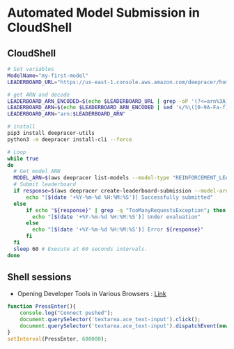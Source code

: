# Automated Model Submission in CloudShell


## CloudShell
```bash
# Set variables
ModelName="my-first-model"
LEADERBOARD_URL="https://us-east-1.console.aws.amazon.com/deepracer/home?region=us-east-1#league/arn%3Aaws%3Adeepracer%3A%3A%3Aleaderboard%2F02220ebb-d31b-4ee4-856e-091d0277e874"

# get ARN and decode
LEADERBOARD_ARN_ENCODED=$(echo $LEADERBOARD_URL | grep -oP '(?<=arn%3A).*$')
LEADERBOARD_ARN=$(echo $LEADERBOARD_ARN_ENCODED | sed 's/%\([0-9A-Fa-f][0-9A-Fa-f]\)/\\x\1/g' | xargs -0 printf "%b")
LEADERBOARD_ARN="arn:$LEADERBOARD_ARN"

# install
pip3 install deepracer-utils
python3 -m deepracer install-cli --force

# Loop
while true
do
  # Get model ARN
  MODEL_ARN=$(aws deepracer list-models --model-type "REINFORCEMENT_LEARNING" --region us-east-1 --query "Models[?ModelName=='$ModelName'].ModelArn | [0]" --output text)
  # Submit leaderboard
  if response=$(aws deepracer create-leaderboard-submission --model-arn "${MODEL_ARN}" --leaderboard-arn "${LEADERBOARD_ARN}" --region "${AWS_REGION}" --terms-accepted 2>&1); then
      echo "[$(date '+%Y-%m-%d %H:%M:%S')] Successfully submitted"
  else
      if echo "${response}" | grep -q "TooManyRequestsException"; then
        echo "[$(date '+%Y-%m-%d %H:%M:%S')] Under evaluation"
      else
        echo "[$(date '+%Y-%m-%d %H:%M:%S')] Error ${response}"
      fi
  fi
  sleep 60 # Execute at 60 seconds intervals.
done


```

## Shell sessions 
- Opening Developer Tools in Various Browsers : [Link](https://www.computerhope.com/issues/ch002153.htm)

```javascript
function PressEnter(){
    console.log("Connect pushed"); 
    document.querySelector('textarea.ace_text-input').click(); 
    document.querySelector('textarea.ace_text-input').dispatchEvent(new KeyboardEvent('keydown',{'keyCode':13}));
}
setInterval(PressEnter, 600000);  
```


<!-- # Set variables
ModelName="my-first-model"
LEADERBOARD_URL="https://us-east-1.console.aws.amazon.com/deepracer/home?region=us-east-1#league/arn%3Aaws%3Adeepracer%3A%3A%3Aleaderboard%2F02220ebb-d31b-4ee4-856e-091d0277e874"

# get ARN and decode
LEADERBOARD_ARN_ENCODED=$(echo $LEADERBOARD_URL | grep -oP '(?<=arn%3A).*$')
LEADERBOARD_ARN=$(echo $LEADERBOARD_ARN_ENCODED | sed 's/%\([0-9A-Fa-f][0-9A-Fa-f]\)/\\x\1/g' | xargs -0 printf "%b")
LEADERBOARD_ARN="arn:$LEADERBOARD_ARN"

# install
pip3 install deepracer-utils
python3 -m deepracer install-cli --force

# Loop
while true
do
  # Get model ARN
  MODEL_ARN=$(aws deepracer list-models --model-type "REINFORCEMENT_LEARNING" --region us-east-1 --query "Models[?ModelName=='$ModelName'].ModelArn | [0]" --output text)
  # Submit leaderboard
  response=$(aws deepracer create-leaderboard-submission --model-arn "${MODEL_ARN}" --leaderboard-arn "${LEADERBOARD_ARN}" --region "${AWS_REGION}" --terms-accepted 2>&1)
  if [ $? -eq 0 ]; then
    echo "[$(date '+%Y-%m-%d %H:%M:%S')] Successfully submitted"
  else
    if echo "${response}" | grep -q "TooManyRequestsException"; then
      echo "[$(date '+%Y-%m-%d %H:%M:%S')] Under evaluation"
    else
      echo "[$(date '+%Y-%m-%d %H:%M:%S')] Error ${response}"
    fi
  fi
  sleep 60 # Execute at 60 seconds intervals.
done -->








